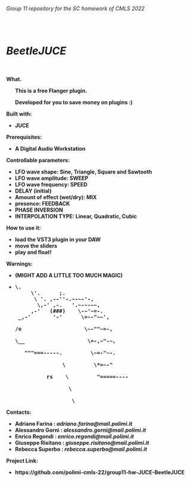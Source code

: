 <h6>Group 11 repository for the SC homework of CMLS 2022</h6><br>
<h1><i>BeetleJUCE</i></h1>
<p>
<br>

<b>What.
<ul>
  This is a free Flanger plugin. 
</ul>
<ul>Developed for you to save money on plugins :) </ul>
</b>

<p>

<b>Built with:
<ul>
  <li>JUCE</li>
</ul>
</b>
</p>

<b>Prerequisites:
<ul>
  <li>A Digital Audio Workstation</i></li>
</ul>
</b>

<b>Controllable parameters:
<ul>
  <li>LFO wave shape: Sine, Triangle, Square and Sawtooth</li>
  <li>LFO wave amplitude: SWEEP</li>
  <li>LFO wave frequency: SPEED </li>
  <li>DELAY (initial)</li> 
  <li>Amount of effect (wet/dry): MIX</li>
  <li>presence: FEEDBACK</li>
  <li>PHASE INVERSION</li>      
  <li>INTERPOLATION TYPE: Linear, Quadratic, Cubic</li>
</ul>
</b>

<b>How to use it:
<ul>
  <li>load the VST3 plugin in your DAW</li>
  <li>move the sliders</li>
  <li>play and float!</li> 
</ul>
</b>

<b>Warnings:
<ul>
  <li>(MIGHT ADD A LITTLE TOO MUCH MAGIC)</li>
  <li><pre>\.  
     \'.      ;.  
      \ '. ,--''-.~-~-'-,  
       \,-' ,-.   '.~-~-~~,  
     ,-'   (###)    \-~'~=-.  
 _,-'       '-'      \=~-"~~',  <br />
/o                    \~-""~=-,  <br />
\__                    \=-,~"-~,  <br />
   """===-----.         \~=-"~-.  <br />
               \         \*=~-"  <br />
          rs    \         "=====----  <br />
                 \  <br />
                  \</pre></li>
</ul>
</b>


<p>

<b>Contacts:
<ul>
  <li>Adriano Farina : <i>adriano.farina@mail.polimi.it</i></li>
  <li>Alessandro Gorni : <i>alessandro.gorni@mail.polimi.it</i></li>
  <li>Enrico Regondi : <i>enrico.regondi@mail.polimi.it</i></li>
  <li>Giuseppe Risitano : <i>giuseppe.risitano@mail.polimi.it</i></li>
  <li>Rebecca Superbo : <i>rebecca.superbo@mail.polimi.it</i></li>
</ul>
</b>
</p>

<b>Project Link:
<ul>
  <li>https://github.com/polimi-cmls-22/group11-hw-JUCE-BeetleJUCE</li>
</ul>
</b>
</p>

